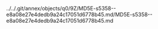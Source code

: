 ../../.git/annex/objects/q0/9Z/MD5E-s5358--e8a08e27e4dedb9a24c17051d6778b45.md/MD5E-s5358--e8a08e27e4dedb9a24c17051d6778b45.md
